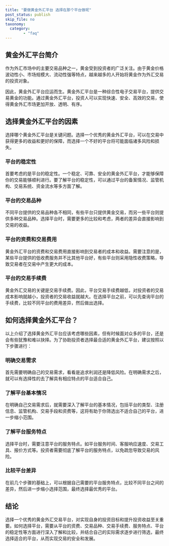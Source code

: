 ```yaml
---
title: "要做黄金外汇平台 选择在那个平台做呢"
post_status: publish
skip_file: no
taxonomy:
  category:
        - "faq"
---
```


## 黄金外汇平台简介

作为外汇市场中的主要交易品种之一，黄金受到投资者的广泛关注。由于黄金价格波动性小、市场规模大、流动性强等特点，越来越多的人开始将黄金作为外汇交易的投资对象。

因此，黄金外汇平台应运而生。黄金外汇平台是一种综合性电子交易平台，提供交易黄金的功能。通过黄金外汇平台，投资人可以实现快速、安全、高效的交易，使得黄金外汇市场更加开放、透明、有序。

## 选择黄金外汇平台的因素

选择哪个黄金外汇平台是关键问题。选择一个优秀的黄金外汇平台，可以在交易中获得更多的收益和更好的保障，而选择一个不好的平台将可能面临诸多风险和损失。

### 平台的稳定性

首要考虑的是平台的稳定性。一个稳定、可靠、安全的黄金外汇平台，才能够保障你的交易能够顺利进行。要了解平台的稳定性，可以通过平台的备案情况、监管机构、交易系统、资金流水等多方面了解。

### 平台的交易品种

不同平台提供的交易品种各不相同，有些平台只提供黄金交易，而另一些平台则提供多种交易品种。选择平台时，需要更多的比较和考虑，两者的差异会直接影响到交易的收益。

### 平台的资费和交易费用

黄金外汇平台的资费和交易费用直接影响到交易者的成本和收益。需要注意的是，某些平台提供的低收费服务并不比其他平台好，有些平台则采用隐性收费策略，导致交易者在交易中产生更大的成本。

### 平台的交易手续费

黄金外汇交易的关键是交易手续费。因此，平台交易手续费越低，对投资者的交易成本影响就越小，投资者的交易收益就越大。在选择平台之前，可以先查询平台的手续费，比较不同平台的费用差异，然后做出选择。

## 如何选择黄金外汇平台？

以上介绍了选择黄金外汇平台应该考虑哪些因素，但有时候面对众多的平台，还是会有些犹豫和难以抉择。为了协助投资者选择最合适的黄金外汇平台，建议按照以下步骤进行：

### 明确交易需求

首先需要明确自己的交易需求，看看是追求利润还是降低风险。在明确需求之后，就可以有选择性的去了解具有相应特点的平台适合自己。

### 了解平台基本情况

在明确自己交易需求后，就需要深入了解平台的基本情况，包括平台的类型、注册信息、监管机构、交易手段和资费等，这将有助于你筛选出不适合自己的平台，进一步缩小范围。

### 了解平台服务特点

选择平台时，需要注意平台的服务特点。如平台服务时间、客服响应速度、交易工具、报价方式等。投资者需要彻底了解平台的服务特点，以免疏忽导致交易的风险。

### 比较平台差异

在前几个步骤的基础上，可以根据自己需要的平台服务特点，比较不同平台之间的差异，然后进一步缩小选择范围，最终选择最优秀的平台。

## 结论

选择一个优秀的黄金外汇交易平台，对实现自身的投资目标和提升投资收益至关重要。如何选择平台，需要从平台的资费、交易品种、交易手续费、服务特点、平台的稳定性等方面进行深入了解和比较，并结合自己的实际需求逐步进行筛选，最终选择适合的平台，从而实现交易的安全和发展。
